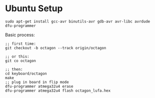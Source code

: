 Ubuntu Setup
====================


    sudo apt-get install gcc-avr binutils-avr gdb-avr avr-libc avrdude dfu-programmer


Basic process:

	;; first time:
	git checkout -b octagon --track origin/octagon

	;; or this:
    git co octagon
	
	;; then:
    cd keyboard/octagon
    make
    ;; plug in board in flip mode
    dfu-programmer atmega32u4 erase
    dfu-programmer atmega32u4 flash octagon_lufa.hex
